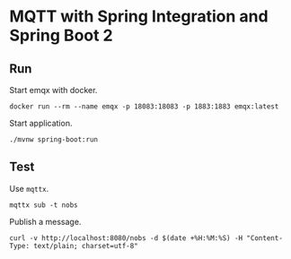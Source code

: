 # MQTT with Spring Integration and Spring Boot 2

## Run

Start emqx with docker.

```shell
docker run --rm --name emqx -p 18083:18083 -p 1883:1883 emqx:latest
```

Start application.

```shell
./mvnw spring-boot:run
```

## Test

Use `mqttx`.

```shell
mqttx sub -t nobs
```

Publish a message.

```shell
curl -v http://localhost:8080/nobs -d $(date +%H:%M:%S) -H "Content-Type: text/plain; charset=utf-8"
```
